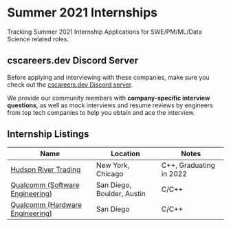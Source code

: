# Summer 2021 Internships

Tracking Summer 2021 Internship Applications for SWE/PM/ML/Data Science related roles.

## cscareers.dev Discord Server

Before applying and interviewing with these companies, make sure you check out the [cscareers.dev Discord server](https://cscareers.dev/discord).

We provide our community members with **company-specific interview questions**, as well as mock interviews and resume reviews by engineers from top tech companies to help you obtain and ace the interview.

## Internship Listings

| Name  |  Location |  Notes |
|---|---|---|
|[Hudson River Trading](https://www.hudsonrivertrading.com/careers/job/?gh_jid=2160225)|New York, Chicago|C++, Graduating in 2022|
|[Qualcomm (Software Engineering)](https://jobs.qualcomm.com/public/jobDetails.xhtml?requisitionId=1982304)|San Diego, Boulder, Austin|C/C++|
|[Qualcomm (Hardware Engineering)](https://jobs.qualcomm.com/public/jobDetails.xhtml?requisitionId=1982302)|San Diego|C/C++|
